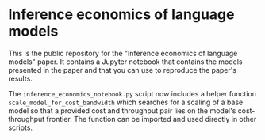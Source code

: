 # Inference economics of language models

This is the public repository for the "Inference economics of language models" paper. It contains a Jupyter notebook that contains the models presented in the paper and that you can use to reproduce the paper's results.

The `inference_economics_notebook.py` script now includes a helper function
`scale_model_for_cost_bandwidth` which searches for a scaling of a base model so
that a provided cost and throughput pair lies on the model's cost-throughput
frontier.  The function can be imported and used directly in other scripts.

